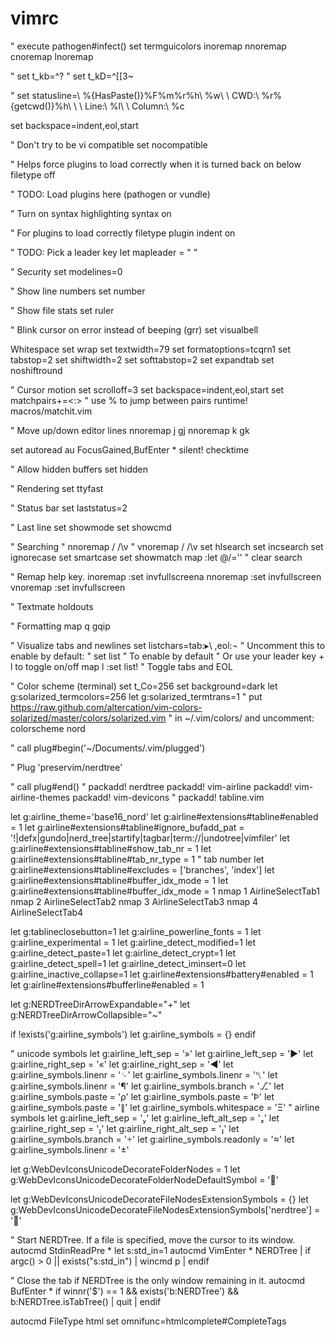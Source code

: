 # vimrc
" execute pathogen#infect()
set termguicolors
inoremap <Char-0x07F> <BS>
nnoremap <Char-0x07F> <BS>
cnoremap <Char-0x07F> <BS>
lnoremap <Char-0x07F> <BS>

" set t_kb=^?
" set t_kD=^[[3~

" set statusline=\ %{HasPaste()}%F%m%r%h\ %w\ \ CWD:\ %r%{getcwd()}%h\ \ \ Line:\ %l\ \ Column:\ %c

set backspace=indent,eol,start

" Don't try to be vi compatible
set nocompatible

" Helps force plugins to load correctly when it is turned back on below
filetype off

" TODO: Load plugins here (pathogen or vundle)

" Turn on syntax highlighting
syntax on

" For plugins to load correctly
filetype plugin indent on

" TODO: Pick a leader key
let mapleader = " "

" Security
set modelines=0

" Show line numbers
set number

" Show file stats
set ruler

" Blink cursor on error instead of beeping (grr)
set visualbell

 Whitespace
set wrap
set textwidth=79
set formatoptions=tcqrn1
set tabstop=2
set shiftwidth=2
set softtabstop=2
set expandtab
set noshiftround

" Cursor motion
set scrolloff=3
set backspace=indent,eol,start
set matchpairs+=<:> " use % to jump between pairs
runtime! macros/matchit.vim

" Move up/down editor lines
nnoremap j gj
nnoremap k gk


set autoread
au FocusGained,BufEnter * silent! checktime

" Allow hidden buffers
set hidden

" Rendering
set ttyfast

" Status bar
set laststatus=2

" Last line
set showmode
set showcmd

" Searching
" nnoremap / /\v
" vnoremap / /\v
set hlsearch
set incsearch
set ignorecase
set smartcase
set showmatch
map <leader><space> :let @/=''<cr> " clear search

" Remap help key.
inoremap <F1> <ESC>:set invfullscreen<CR>a
nnoremap <F1> :set invfullscreen<CR>
vnoremap <F1> :set invfullscreen<CR>

" Textmate holdouts

" Formatting
map <leader>q gqip

" Visualize tabs and newlines
set listchars=tab:▸\ ,eol:¬
" Uncomment this to enable by default:
" set list " To enable by default
" Or use your leader key + l to toggle on/off
map <leader>l :set list!<CR> " Toggle tabs and EOL

" Color scheme (terminal)
set t_Co=256
set background=dark
let g:solarized_termcolors=256
let g:solarized_termtrans=1
" put https://raw.github.com/altercation/vim-colors-solarized/master/colors/solarized.vim
" in ~/.vim/colors/ and uncomment:
colorscheme nord

" call plug#begin('~/Documents/.vim/plugged')

  " Plug 'preservim/nerdtree'

" call plug#end()
"
packadd! nerdtree
packadd! vim-airline
packadd! vim-airline-themes
packadd! vim-devicons
" packadd! tabline.vim

let g:airline_theme='base16_nord'
let g:airline#extensions#tabline#enabled = 1
let g:airline#extensions#tabline#ignore_bufadd_pat = '!|defx|gundo|nerd_tree|startify|tagbar|term://|undotree|vimfiler'
let g:airline#extensions#tabline#show_tab_nr = 1
let g:airline#extensions#tabline#tab_nr_type = 1 " tab number
let g:airline#extensions#tabline#excludes = ['branches', 'index']
let g:airline#extensions#tabline#buffer_idx_mode = 1
let g:airline#extensions#tabline#buffer_idx_mode = 1
nmap <leader>1 <Plug>AirlineSelectTab1
nmap <leader>2 <Plug>AirlineSelectTab2
nmap <leader>3 <Plug>AirlineSelectTab3
nmap <leader>4 <Plug>AirlineSelectTab4


let g:tablineclosebutton=1
let g:airline_powerline_fonts = 1
let g:airline_experimental = 1
let g:airline_detect_modified=1
let g:airline_detect_paste=1
let g:airline_detect_crypt=1
let g:airline_detect_spell=1
let g:airline_detect_iminsert=0
let g:airline_inactive_collapse=1
let g:airline#extensions#battery#enabled = 1
let g:airline#extensions#bufferline#enabled = 1

let g:NERDTreeDirArrowExpandable="+"
let g:NERDTreeDirArrowCollapsible="~"

if !exists('g:airline_symbols')
    let g:airline_symbols = {}
endif

" unicode symbols
let g:airline_left_sep = '»'
let g:airline_left_sep = '▶'
let g:airline_right_sep = '«'
let g:airline_right_sep = '◀'
let g:airline_symbols.linenr = '␊'
let g:airline_symbols.linenr = '␤'
let g:airline_symbols.linenr = '¶'
let g:airline_symbols.branch = '⎇'
let g:airline_symbols.paste = 'ρ'
let g:airline_symbols.paste = 'Þ'
let g:airline_symbols.paste = '∥'
let g:airline_symbols.whitespace = 'Ξ'
" airline symbols
let g:airline_left_sep = ''
let g:airline_left_alt_sep = ''
let g:airline_right_sep = ''
let g:airline_right_alt_sep = ''
let g:airline_symbols.branch = ''
let g:airline_symbols.readonly = ''
let g:airline_symbols.linenr = ''

let g:WebDevIconsUnicodeDecorateFolderNodes = 1
let g:WebDevIconsUnicodeDecorateFolderNodeDefaultSymbol = ''

let g:WebDevIconsUnicodeDecorateFileNodesExtensionSymbols = {}
let g:WebDevIconsUnicodeDecorateFileNodesExtensionSymbols['nerdtree'] = ''

" Start NERDTree. If a file is specified, move the cursor to its window.
autocmd StdinReadPre * let s:std_in=1
autocmd VimEnter * NERDTree | if argc() > 0 || exists("s:std_in") | wincmd p | endif


" Close the tab if NERDTree is the only window remaining in it.
autocmd BufEnter * if winnr('$') == 1 && exists('b:NERDTree') && b:NERDTree.isTabTree() | quit | endif



autocmd FileType html set omnifunc=htmlcomplete#CompleteTags
